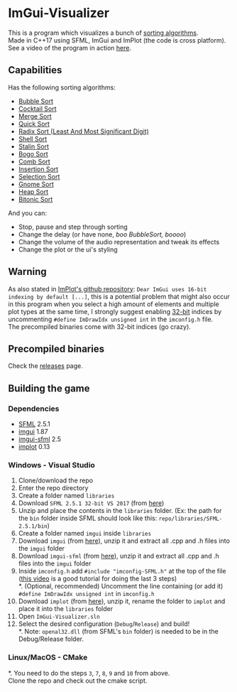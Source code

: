 # ImGui-Visualizer
This is a program which visualizes a bunch of [sorting algorithms](https://en.wikipedia.org/wiki/Sorting_algorithm).  
Made in C++17 using SFML, ImGui and ImPlot (the code is cross platform).  
See a video of the program in action [here](https://www.youtube.com/watch?v=IISj6aj4E6o).

## Capabilities
Has the following sorting algorithms:
- [Bubble Sort](https://en.wikipedia.org/wiki/Bubble_sort)
- [Cocktail Sort](https://en.wikipedia.org/wiki/Cocktail_shaker_sort)
- [Merge Sort](https://en.wikipedia.org/wiki/Merge_sort)
- [Quick Sort](https://en.wikipedia.org/wiki/Quicksort)
- [Radix Sort (Least And Most Significant Digit)](https://en.wikipedia.org/wiki/Radix_sort)
- [Shell Sort](https://en.wikipedia.org/wiki/Shellsort)  
- [Stalin Sort](https://www.quora.com/What-is-Stalin-sort)
- [Bogo Sort](https://en.wikipedia.org/wiki/Bogosort)
- [Comb Sort](https://en.wikipedia.org/wiki/Comb_sort)
- [Insertion Sort](https://en.wikipedia.org/wiki/Insertion_sort)
- [Selection Sort](https://en.wikipedia.org/wiki/Selection_sort)
- [Gnome Sort](https://en.wikipedia.org/wiki/Gnome_sort)
- [Heap Sort](https://www.geeksforgeeks.org/heap-sort)
- [Bitonic Sort](https://en.wikipedia.org/wiki/Bitonic_sorter)

And you can:
- Stop, pause and step through sorting
- Change the delay (or have none, *boo BubbleSort, boooo*)
- Change the volume of the audio representation and tweak its effects
- Change the plot or the ui's styling

## Warning
As also stated in [ImPlot's github repository](https://github.com/epezent/implot): `Dear ImGui uses 16-bit indexing by default [...]`, this is a potential problem that might also occur in this program when you select a high amount of elements and multiple plot types at the same time, I strongly suggest enabling [32-bit](https://www.youtube.com/watch?v=wcq3UjVUdRA) indices by uncommenting `#define ImDrawIdx unsigned int` in the `imconfig.h` file.  
The precompiled binaries come with 32-bit indices (go crazy).

## Precompiled binaries
Check the [releases](https://github.com/CosminPerRam/ImGui-Visualizer/releases) page.

## Building the game

### Dependencies
 - [SFML](https://www.sfml-dev.org/) 2.5.1
 - [imgui](https://github.com/ocornut/imgui) 1.87
 - [imgui-sfml](https://github.com/eliasdaler/imgui-sfml) 2.5
 - [implot](https://github.com/epezent/implot) 0.13

### Windows - Visual Studio
1. Clone/download the repo
2. Enter the repo directory
3. Create a folder named `libraries`
4. Download `SFML 2.5.1 32-bit VS 2017` (from [here](https://www.sfml-dev.org/download/sfml/2.5.1/))
5. Unzip and place the contents in the `libraries` folder. 
(Ex: the path for the `bin` folder inside SFML should look like this: `repo/libraries/SFML-2.5.1/bin`)
6. Create a folder named `imgui` inside `libraries`
7. Download `imgui` (from [here](https://github.com/ocornut/imgui)), unzip it and extract all .cpp and .h files into the `imgui` folder
8. Download `imgui-sfml` (from [here](https://github.com/eliasdaler/imgui-sfml)), unzip it and extract all .cpp and .h files into the `imgui` folder
9. Inside `imconfig.h` add `#include "imconfig-SFML.h"` at the top of the file  
([this video](https://www.youtube.com/watch?v=2YS5WJTeKpI) is a good tutorial for doing the last 3 steps)  
*. (Optional, recommended) Uncomment the line containing (or add it) `#define ImDrawIdx unsigned int` in `imconfig.h`
10. Download `implot` (from [here](https://github.com/ocornut/imgui)), unzip it, rename the folder to `implot` and place it into the `libraries` folder
11. Open `ImGui-Visualizer.sln`
12. Select the desired configuration (`Debug`/`Release`) and build!  
*. Note: `openal32.dll` (from SFML's `bin` folder) is needed to be in the Debug/Release folder.

### Linux/MacOS - CMake
*. You need to do the steps `3`, `7`, `8`, `9` and `10` from above.  
Clone the repo and check out the cmake script.

